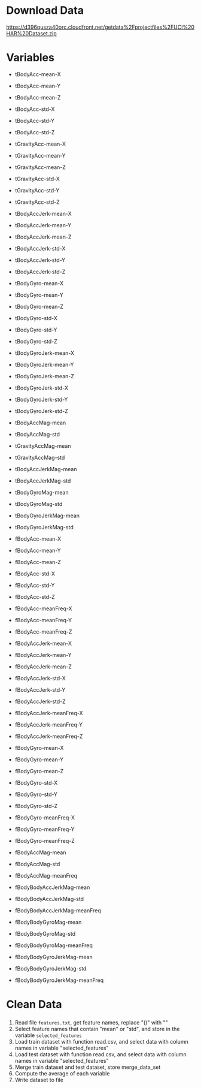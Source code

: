 # Download Data

https://d396qusza40orc.cloudfront.net/getdata%2Fprojectfiles%2FUCI%20HAR%20Dataset.zip



# Variables

- tBodyAcc-mean-X

- tBodyAcc-mean-Y
- tBodyAcc-mean-Z
- tBodyAcc-std-X
- tBodyAcc-std-Y
- tBodyAcc-std-Z
- tGravityAcc-mean-X
- tGravityAcc-mean-Y
- tGravityAcc-mean-Z
- tGravityAcc-std-X
- tGravityAcc-std-Y
- tGravityAcc-std-Z
- tBodyAccJerk-mean-X
- tBodyAccJerk-mean-Y
- tBodyAccJerk-mean-Z
- tBodyAccJerk-std-X
- tBodyAccJerk-std-Y
- tBodyAccJerk-std-Z
- tBodyGyro-mean-X
- tBodyGyro-mean-Y
- tBodyGyro-mean-Z
- tBodyGyro-std-X
- tBodyGyro-std-Y
- tBodyGyro-std-Z
- tBodyGyroJerk-mean-X
- tBodyGyroJerk-mean-Y
- tBodyGyroJerk-mean-Z
- tBodyGyroJerk-std-X
- tBodyGyroJerk-std-Y
- tBodyGyroJerk-std-Z
- tBodyAccMag-mean
- tBodyAccMag-std
- tGravityAccMag-mean
- tGravityAccMag-std
- tBodyAccJerkMag-mean
- tBodyAccJerkMag-std
- tBodyGyroMag-mean
- tBodyGyroMag-std
- tBodyGyroJerkMag-mean
- tBodyGyroJerkMag-std
- fBodyAcc-mean-X
- fBodyAcc-mean-Y
- fBodyAcc-mean-Z
- fBodyAcc-std-X
- fBodyAcc-std-Y
- fBodyAcc-std-Z
- fBodyAcc-meanFreq-X
- fBodyAcc-meanFreq-Y
- fBodyAcc-meanFreq-Z
- fBodyAccJerk-mean-X
- fBodyAccJerk-mean-Y
- fBodyAccJerk-mean-Z
- fBodyAccJerk-std-X
- fBodyAccJerk-std-Y
- fBodyAccJerk-std-Z
- fBodyAccJerk-meanFreq-X
- fBodyAccJerk-meanFreq-Y
- fBodyAccJerk-meanFreq-Z
- fBodyGyro-mean-X
- fBodyGyro-mean-Y
- fBodyGyro-mean-Z
- fBodyGyro-std-X
- fBodyGyro-std-Y
- fBodyGyro-std-Z
- fBodyGyro-meanFreq-X
- fBodyGyro-meanFreq-Y
- fBodyGyro-meanFreq-Z
- fBodyAccMag-mean
- fBodyAccMag-std
- fBodyAccMag-meanFreq
- fBodyBodyAccJerkMag-mean
- fBodyBodyAccJerkMag-std
- fBodyBodyAccJerkMag-meanFreq
- fBodyBodyGyroMag-mean
- fBodyBodyGyroMag-std
- fBodyBodyGyroMag-meanFreq
- fBodyBodyGyroJerkMag-mean
- fBodyBodyGyroJerkMag-std
- fBodyBodyGyroJerkMag-meanFreq



# Clean Data

### 

1. Read file `features.txt`, get feature names, replace "()" with ""
2. Select feature names that contain "mean" or "std", and store in the variable `selected_features`
3. Load train dataset with function read.csv, and select data with column names in variable "selected_features"
4. Load test dataset with function read.csv, and select data with column names in variable "selected_features"
5. Merge train dataset and test dataset, store merge_data_set
6. Compute the average of each variable
7. Write dataset to file
